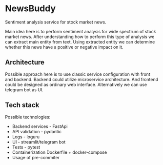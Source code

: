 # NewsBuddy

Sentiment analysis service for stock market news.

Main idea here is to perform sentiment analysis for wide spectrum of stock market news.
After understanding how to perform this type of analysis we can extract main entity from text.
Using extracted entity we can determine whether this news have a positive or negative impact on it.

## Architecture

Possible approach here is to use classic service configuration with front and backend.
Backend could utilize microservice architecture. And frontend could be designed as ordinary web interface. Alternatively we can use telegram bot as UI.   

## Tech stack

Possible technologies:
- Backend services - FastApi
- API validation - pydantic
- Logs - loguru
- UI - streamlit/telegram bot
- Tests - pytest
- Containerization Dockerfile + docker-compose
- Usage of pre-commiter

